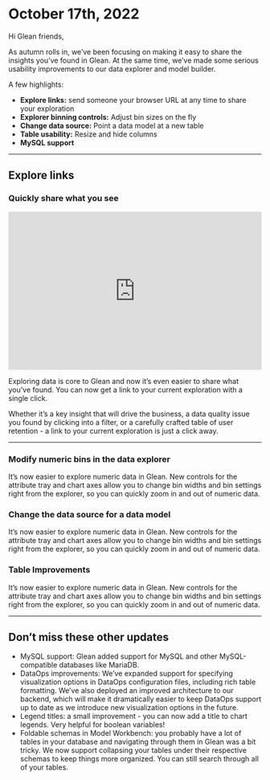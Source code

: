 # October 17th, 2022

Hi Glean friends,

As autumn rolls in, we’ve been focusing on making it easy to share the insights you’ve found in Glean. At the same time, we’ve made some serious usability improvements to our data explorer and model builder.

A few highlights:

- **Explore links:** send someone your browser URL at any time to share your exploration
- **Explorer binning controls:** Adjust bin sizes on the fly
- **Change data source:** Point a data model at a new table
- **Table usability:** Resize and hide columns
- **MySQL support**

---

## Explore links

### Quickly share what you see

<div style="position: relative; padding-bottom: 62.5%; height: 0;"><iframe src="https://www.loom.com/embed/ef760e87bd3742d0a8e4e70cbc64f50b?hide_owner=true&hide_share=true&hide_title=true&hideEmbedTopBar=true" frameborder="0" webkitallowfullscreen mozallowfullscreen allowfullscreen style="position: absolute; top: 0; left: 0; width: 100%; height: 100%;"></iframe></div>

Exploring data is core to Glean and now it’s even easier to share what you’ve found. You can now get a link to your current exploration with a single click.

Whether it’s a key insight that will drive the business, a data quality issue you found by clicking into a filter, or a carefully crafted table of user retention - a link to your current exploration is just a click away.

---

### Modify numeric bins in the data explorer

It’s now easier to explore numeric data in Glean. New controls for the attribute tray and chart axes allow you to change bin widths and bin settings right from the explorer, so you can quickly zoom in and out of numeric data.

### Change the data source for a data model

It’s now easier to explore numeric data in Glean. New controls for the attribute tray and chart axes allow you to change bin widths and bin settings right from the explorer, so you can quickly zoom in and out of numeric data.

### Table Improvements

It’s now easier to explore numeric data in Glean. New controls for the attribute tray and chart axes allow you to change bin widths and bin settings right from the explorer, so you can quickly zoom in and out of numeric data.

---

## Don’t miss these other updates

- MySQL support: Glean added support for MySQL and other MySQL-compatible databases like MariaDB.
- DataOps improvements: We’ve expanded support for specifying visualization options in DataOps configuration files, including rich table formatting. We’ve also deployed an improved architecture to our backend, which will make it dramatically easier to keep DataOps support up to date as we introduce new visualization options in the future.
- Legend titles: a small improvement - you can now add a title to chart legends. Very helpful for boolean variables!
- Foldable schemas in Model Workbench: you probably have a lot of tables in your database and navigating through them in Glean was a bit tricky. We now support collapsing your tables under their respective schemas to keep things more organized. You can still search through all of your tables.
